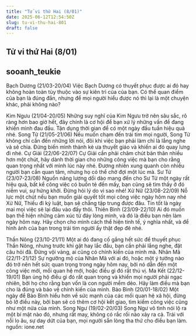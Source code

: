 ```yaml
---
title: "Tử vi thứ Hai (8/01)"
date: 2025-06-12T12:54:50Z
slug: tu-vi-thu-hai-801
draft: false
---
```


## Tử vi thứ Hai (8/01)

## sooanh_teukie

Bạch Dương (21/03-20/04)
Việc Bạch Dương có thuyết phục được ai đó hay không hoàn toàn tùy thuộc vào sự kiên trì của của bạn. Có thể quan điểm của bạn là đúng đắn, nhưng để mọi người hiểu được nó thì lại là một chuyện khác, phải không nào?

Kim Ngưu (21/04-20/05)
Những suy nghĩ của Kim Ngưu trở nên sâu sắc, rõ ràng hơn bao giờ hết, đây chính là cơ hội để bạn xử lý những vấn đề đang khiến mình đau đầu. Tận dụng thời gian để có một ngày đầu tuần hiệu quả nhé.
Song Tử (21/05-21/06)
Nếu muốn chạm đến trái tim mọi người, Song Tử không chỉ cần đến những lời nói, đôi khi việc bạn phải làm chỉ là lắng nghe và sẻ chia. Đừng biến mình thành kẻ ưa thuyết giáo và khiến ai đó quay lưng đi nhé.
Cự Giải (22/06-22/07)
Cự Giải cần phải chăm chút bản thân nhiều hơn một chút, hãy dành thời gian cho những công việc mà bạn cho rằng quan trọng nhất với mình lúc này nhé. Đương nhiên xung quanh còn nhiều người bạn cần quan tâm, nhưng họ có thể chờ đợi một lúc mà.
Sư Tử (23/07-23/08)
Nguồn năng lượng dồi dào mang đến cho Sư Tử một ngày rất hiệu quả, bất kể công việc có buồn tẻ đến mấy, bạn cũng sẽ tìm thấy ở đó niềm vui, sự hứng khởi. Đừng hỏi lý do vì sao nhé!
Xử Nữ (23/08-22/09)
Nỗ lực một chút nếu bạn muốn giải quyết tốt mọi công việc ngày hôm nay nhé Xử Nữ, Thiếu đi kỷ luật, bạn sẽ chẳng tập trung được đâu. Tin tốt là ngày mai mọi việc sẽ lại đâu vào đấy thôi.
Thiên Bình (23/09-22/10) 
Ai đó muốn bạn thể hiện những cảm xúc từ đáy lòng mình, và đó là điều bạn nên làm ngày hôm nay. Hãy chọn cho mình cách thể hiện tinh tế, ý nghĩa nhất, và để hình ảnh của bạn trong trái tim người ấy thật đẹp đẽ nhé.

Thần Nông (23/10-21/11) 
Một ai đó đang cố gắng hết sức để thuyết phục Thần Nông, nhưng trước khi gật hay lắc đầu, bạn cần phải lắng nghe, đặt câu hỏi đã. Đừng vội vàng, ai cũng có chính kiến của mình mà.
Nhân Mã (22/11-21/12) 
Sự ngưỡng mộ của Nhân Mã với ai đó, hoặc một ý tưởng nào đó trở nên hết sức quan trọng trong ngày hôm nay, bởi nó dẫn đến một công việc mới, mối quan hệ mới, hoặc điều gì đó rất thú vị.
Ma Kết (22/12-19/01)
Bạn ủng hộ điều gì đó rất quan trọng và khiến mọi người phải ngạc nhiên, bởi họ cho rằng bạn vốn là con người mềm dẻo. Hãy làm điều mà bạn cho là đúng và bảo vệ chính kiến của mình.
Bảo Bình (20/01-18/02)
Một ngày để Bảo Bình hiểu hơn về sức mạnh của các mối quan hệ xã hội, đừng bỏ lỡ điều này, bởi bạn sẽ có thêm cơ hội kết giao, tìm kiếm công việc cũng như một nửa của mình.
Song Ngư (19/02-20/03) 
Song Ngư vô tình nói lộ ra một bí mật nào đó, nhưng rất may, không có rắc rối nào xảy ra cả. Trái với nỗi lo âu, sự day dứt của bạn, mọi người sẵn lòng tha thứ cho điều bạn làm.
nguồn: ione.net
